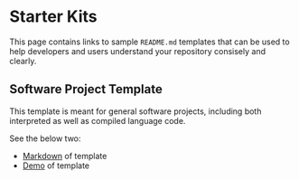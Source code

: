# Starter Kits

This page contains links to sample `README.md` templates that can be used to help developers and users understand your repository consisely and clearly. 

## Software Project Template

This template is meant for general software projects, including both interpreted as well as compiled language code. 

See the below two:
- [Markdown](https://github.com/nasa-ammos/slim/blob/main/documentation/starter-kits/READMEs/README-sw-proj-template.md) of template
- [Demo](https://github.com/riverma/terraformly/blob/main/README.md) of template
